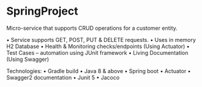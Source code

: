 # SpringProject
Micro-service that supports CRUD operations for a customer entity.

  •	Service supports GET, POST, PUT & DELETE requests.
  •	Uses in memory H2 Database
  •	Health & Monitoring checks/endpoints (Using Actuator)
  •	Test Cases – automation using JUnit framework
  •	Living Documentation (Using Swagger)
  
  Technologies:
    •	Gradle build
    •	Java 8 & above
    •	Spring boot
    •	Actuator
    •	Swagger2 documentation
    •	Junit 5
    •	Jacoco
